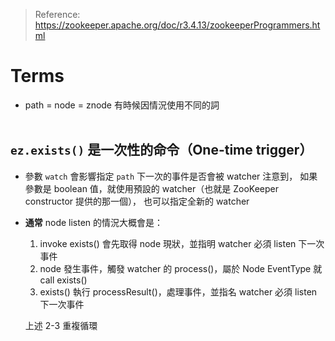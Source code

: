 > Reference: https://zookeeper.apache.org/doc/r3.4.13/zookeeperProgrammers.html


Terms
=====

- path = node = znode 有時候因情況使用不同的詞
<br/><br/>

## `ez.exists()` 是一次性的命令（One-time trigger）

- 參數 `watch` 會影響指定 `path` 下一次的事件是否會被 watcher 注意到，
  如果參數是 boolean 值，就使用預設的 watcher（也就是 ZooKeeper constructor 提供的那一個），
  也可以指定全新的 watcher

- **通常** node listen 的情況大概會是：

  1. invoke exists() 會先取得 node 現狀，並指明 watcher 必須 listen 下一次事件
  2. node 發生事件，觸發 watcher 的 process()，屬於 Node EventType 就 call exists()
  3. exists() 執行 processResult()，處理事件，並指名 watcher 必須 listen 下一次事件
  
  上述 2-3 重複循環
  
 

